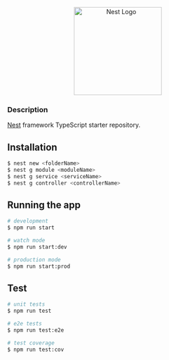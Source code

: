 <p align="center">
  <a href="http://nestjs.com/" target="blank"><img src="https://nestjs.com/img/logo-small.svg" width="200" alt="Nest Logo" /></a>
</p>



### Description
[Nest](https://github.com/nestjs/nest) framework TypeScript starter repository.

## Installation

```bash
$ nest new <folderName>
$ nest g module <moduleName>
$ nest g service <serviceName>
$ nest g controller <controllerName>
```

## Running the app

```bash
# development
$ npm run start

# watch mode
$ npm run start:dev

# production mode
$ npm run start:prod
```

## Test

```bash
# unit tests
$ npm run test

# e2e tests
$ npm run test:e2e

# test coverage
$ npm run test:cov
```

